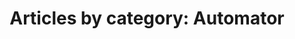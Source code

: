 ---
layout: blog_by_category
title: 'Articles by category: Automator'
category: automator
permalink: "/blog/category/automator/"
image: /img/bg/gallery_hero_1.jpg
tagline: "<br>The Blog"
---